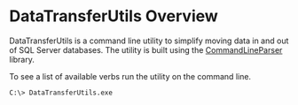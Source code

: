 # DataTransferUtils Overview
DataTransferUtils is a command line utility to simplify moving data in and out of SQL Server databases.
The utility is built using the [CommandLineParser](https://github.com/commandlineparser/commandline) library.

To see a list of available verbs run the utility on the command line.
```
C:\> DataTransferUtils.exe
```
